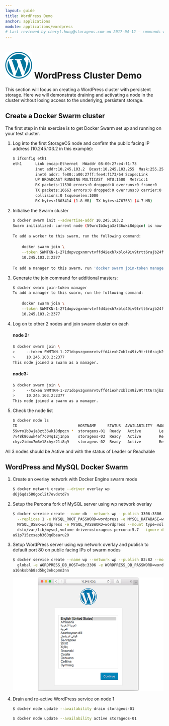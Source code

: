 ```yaml
---
layout: guide
title: WordPress Demo
anchor: applications
module: applications/wordpress
# Last reviewed by cheryl.hung@storageos.com on 2017-04-12 - commands work fine but can't connect to WP
---
```


# ![image](/images/docs/explore/wordpresslogo.png) WordPress Cluster Demo

This section will focus on creating a WordPress cluster with persistent storage.  Here we will demonstrate draining and activating a node in the cluster without losing access to the underlying, persistent storage.


## Create a Docker Swarm cluster

The first step in this exercise is to get Docker Swarm set up and running on your test cluster.

1. Log into the first StorageOS node and confirm the public facing IP address (10.245.103.2 in this example):

   ```bash
   $ ifconfig eth1
   eth1      Link encap:Ethernet  HWaddr 08:00:27:e4:f1:73
             inet addr:10.245.103.2  Bcast:10.245.103.255  Mask:255.255.255.0
             inet6 addr: fe80::a00:27ff:fee4:f173/64 Scope:Link
             UP BROADCAST RUNNING MULTICAST  MTU:1500  Metric:1
             RX packets:11590 errors:0 dropped:0 overruns:0 frame:0
             TX packets:16663 errors:0 dropped:0 overruns:0 carrier:0
             collisions:0 txqueuelen:1000
             RX bytes:1803414 (1.8 MB)  TX bytes:4767531 (4.7 MB)
   ```

2. Initialise the Swarm cluster

   ```bash
   $ docker swarm init --advertise-addr 10.245.103.2
   Swarm initialized: current node (59wro1b3wja3zt36wki8dpqcn) is now a manager.

   To add a worker to this swarm, run the following command:

       docker swarm join \
       --token SWMTKN-1-271dopvzgxnmrvtvffd4iexh7xblc49iv9trtt6rajb24fwfkr-4jpzr7yzq12gnh2c6f5nvgwyz \
       10.245.103.2:2377

   To add a manager to this swarm, run 'docker swarm join-token manager' and follow the instructions.
   ```

3. Generate the join command for additional masters:

   ```bash
   $ docker swarm join-token manager
   To add a manager to this swarm, run the following command:

       docker swarm join \
       --token SWMTKN-1-271dopvzgxnmrvtvffd4iexh7xblc49iv9trtt6rajb24fwfkr-3wbcj986wv2e1d389a8rfhvl1 \
       10.245.103.2:2377
   ```

4. Log on to other 2 nodes and join swarm cluster on each

   #### node 2:

   ```bash
   $ docker swarm join \
   >     --token SWMTKN-1-271dopvzgxnmrvtvffd4iexh7xblc49iv9trtt6rajb24fwfkr-3wbcj986wv2e1d389a8rfhvl1 \
   >     10.245.103.2:2377
   This node joined a swarm as a manager.
   ```

   #### node3:

   ```bash
   $ docker swarm join \
   >     --token SWMTKN-1-271dopvzgxnmrvtvffd4iexh7xblc49iv9trtt6rajb24fwfkr-3wbcj986wv2e1d389a8rfhvl1 \
   >     10.245.103.2:2377
   This node joined a swarm as a manager.
   ```

6. Check the node list

   ```bash
   $ docker node ls
   ID                           HOSTNAME     STATUS  AVAILABILITY  MANAGER STATUS
   59wro1b3wja3zt36wki8dpqcn *  storageos-01  Ready   Active        Leader
   7v48k86uwk4ef7c04q12j1npa    storageos-03  Ready   Active        Reachable
   ckyz2idmx7m6v18xhyz21i8q9    storageos-02  Ready   Active        Reachable
   ```

All 3 nodes should be Active and with the status of Leader or Reachable

## WordPress and MySQL Docker Swarm

1. Create an overlay network with Docker Engine swarm mode

   ```bash
   $ docker network create --driver overlay wp
   d6j6qds580gocl2t7evdxtd7n
   ```

2. Setup the Percona fork of MySQL server using wp network overlay

   ```bash
   $ docker service create --name db --network wp --publish 3306:3306 \
     --replicas 1 -e MYSQL_ROOT_PASSWORD=wordpress -e MYSQL_DATABASE=wordpress -e \
     MYSQL_USER=wordpress -e MYSQL_PASSWORD=wordpress --mount type=volume,src=db,\
     dst=/var/lib/mysql,volume-driver=storageos percona:5.7 --ignore-db-dir=lost+found
   a91p715zxsepb360q6bearu20
   ```

3. Setup WordPress server using wp network overlay and publish to default port 80 on public facing IPs of swarm nodes

   ```bash
   $ docker service create --name wp --network wp --publish 82:82 --mode \
     global -e WORDPRESS_DB_HOST=db:3306 -e WORDPRESS_DB_PASSWORD=wordpress wordpress:latest
   a16nksbhb8sd5kg3ekcpmn3nn
   ```

   ![screenshot](/images/docs/explore/wordpresssetup.png)

4. Drain and re-active WordPress service on node 1

   ```bash
   $ docker node update --availability drain storageos-01
   ```
   ```bash
   $ docker node update --availability active storageos-01
   ```
